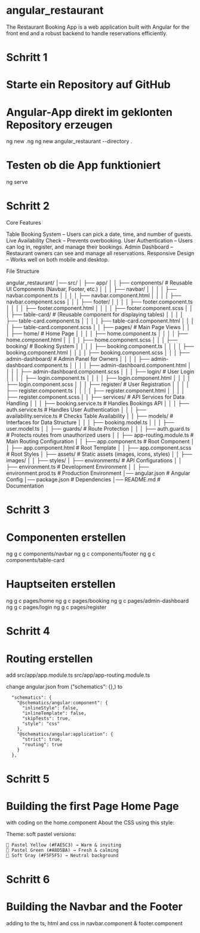 # angular_restaurant
The Restaurant Booking App is a web application built with Angular for the front end and a robust backend to handle reservations efficiently. 

# Schritt 1
# Starte ein Repository auf GitHub
# Angular-App direkt im geklonten Repository erzeugen
ng new .ng 
ng new angular_restaurant --directory .
# Testen ob die App funktioniert
ng serve

# Schritt 2
Core Features

Table Booking System – Users can pick a date, time, and number of guests.
Live Availability Check – Prevents overbooking.
User Authentication – Users can log in, register, and manage their bookings.
Admin Dashboard – Restaurant owners can see and manage all reservations.
Responsive Design – Works well on both mobile and desktop.

File Structure

angular_restaurant/
│── src/
│   ├── app/
│   │   ├── components/        # Reusable UI Components (Navbar, Footer, etc.)
│   │   │   ├── navbar/
│   │   │   │   ├── navbar.component.ts
│   │   │   │   ├── navbar.component.html
│   │   │   │   ├── navbar.component.scss
│   │   │   ├── footer/
│   │   │   │   ├── footer.component.ts
│   │   │   │   ├── footer.component.html
│   │   │   │   ├── footer.component.scss
│   │   │   ├── table-card/     # (Reusable component for displaying tables)
│   │   │   │   ├── table-card.component.ts
│   │   │   │   ├── table-card.component.html
│   │   │   │   ├── table-card.component.scss
│   │   ├── pages/              # Main Page Views
│   │   │   ├── home/           # Home Page
│   │   │   │   ├── home.component.ts
│   │   │   │   ├── home.component.html
│   │   │   │   ├── home.component.scss
│   │   │   ├── booking/        # Booking System
│   │   │   │   ├── booking.component.ts
│   │   │   │   ├── booking.component.html
│   │   │   │   ├── booking.component.scss
│   │   │   ├── admin-dashboard/ # Admin Panel for Owners
│   │   │   │   ├── admin-dashboard.component.ts
│   │   │   │   ├── admin-dashboard.component.html
│   │   │   │   ├── admin-dashboard.component.scss
│   │   │   ├── login/          # User Login
│   │   │   │   ├── login.component.ts
│   │   │   │   ├── login.component.html
│   │   │   │   ├── login.component.scss
│   │   │   ├── register/       # User Registration
│   │   │   │   ├── register.component.ts
│   │   │   │   ├── register.component.html
│   │   │   │   ├── register.component.scss
│   │   ├── services/           # API Services for Data Handling
│   │   │   ├── booking.service.ts      # Handles Bookings API
│   │   │   ├── auth.service.ts         # Handles User Authentication
│   │   │   ├── availability.service.ts # Checks Table Availability
│   │   ├── models/             # Interfaces for Data Structure
│   │   │   ├── booking.model.ts
│   │   │   ├── user.model.ts
│   │   ├── guards/              # Route Protection
│   │   │   ├── auth.guard.ts     # Protects routes from unauthorized users
│   │   ├── app-routing.module.ts # Main Routing Configuration
│   │   ├── app.component.ts      # Root Component
│   │   ├── app.component.html    # Root Template
│   │   ├── app.component.scss    # Root Styles
│   ├── assets/                   # Static assets (images, icons, styles)
│   │   ├── images/
│   │   ├── styles/
│   ├── environments/             # API Configurations
│   │   ├── environment.ts        # Development Environment
│   │   ├── environment.prod.ts   # Production Environment
│── angular.json                  # Angular Config
│── package.json                   # Dependencies
│── README.md                      # Documentation

# Schritt 3
# Componenten erstellen 

ng g c components/navbar
ng g c components/footer
ng g c components/table-card

# Hauptseiten erstellen

ng g c pages/home
ng g c pages/booking
ng g c pages/admin-dashboard
ng g c pages/login
ng g c pages/register

# Schritt 4
# Routing erstellen

add 
   src/app/app.module.ts
   src/app/app-routing.module.ts

change angular.json from ("schematics": {},) to

      "schematics": {
        "@schematics/angular:component": {
          "inlineStyle": false,
          "inlineTemplate": false,
          "skipTests": true,
          "style": "css"
        },
        "@schematics/angular:application": {
          "strict": true,
          "routing": true
        }
      },

# Schritt 5
# Building the first Page Home Page

with coding on the home.component
About the CSS using this style:

Theme: soft pastel versions:

    🍋 Pastel Yellow (#FAE5C3) → Warm & inviting
    🌿 Pastel Green (#A8D5BA) → Fresh & calming
    🎨 Soft Gray (#F5F5F5) → Neutral background

# Schritt 6
#  Building the Navbar and the Footer

adding to the ts, html and css in
navbar.component & footer.component

